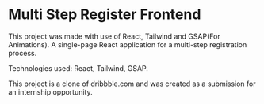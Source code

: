 # Multi Step Register Frontend

This project was made with use of React, Tailwind and GSAP(For Animations).
A single-page React application for a multi-step registration process.

Technologies used: React, Tailwind, GSAP.

This project is a clone of dribbble.com and was created as a submission for an internship opportunity.
